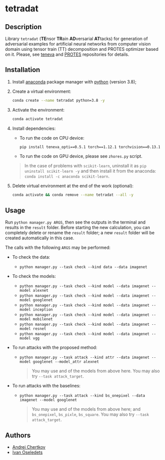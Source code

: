 # tetradat


## Description

Library `tetradat` (**TE**nsor **TR**ain **AD**versarial **AT**tacks) for generation of adversarial examples for artificial neural networks from computer vision domain using tensor train (TT) decomposition and PROTES optimizer based on it. Please, see [teneva](https://github.com/AndreiChertkov/teneva) and [PROTES](https://github.com/anabatsh/PROTES) repositories for details.


## Installation

1. Install [anaconda](https://www.anaconda.com) package manager with [python](https://www.python.org) (version 3.8);

2. Create a virtual environment:
    ```bash
    conda create --name tetradat python=3.8 -y
    ```

3. Activate the environment:
    ```bash
    conda activate tetradat
    ```

4. Install dependencies:
    - To run the code on CPU device:
        ```bash
        pip install teneva_opti==0.5.1 torch==1.12.1 torchvision==0.13.1 matplotlib requests urllib3 torchattacks==3.4.0
        ```
    - To run the code on GPU device, please see `zhores.py` script.
    > In the case of problems with `scikit-learn`, uninstall it as `pip uninstall scikit-learn -y` and then install it from the anaconda: `conda install -c anaconda scikit-learn`.

5. Delete virtual environment at the end of the work (optional):
    ```bash
    conda activate && conda remove --name tetradat --all -y
    ```


## Usage

Run `python manager.py ARGS`, then see the outputs in the terminal and results in the `result` folder. Before starting the new calculation, you can completely delete or rename the `result` folder; a new `result` folder will be created automatically in this case.

The calls with the following `ARGS` may be performed:

- To check the data:
    - `python manager.py --task check --kind data --data imagenet`

- To check the models:
    - `python manager.py --task check --kind model --data imagenet --model alexnet`
    - `python manager.py --task check --kind model --data imagenet --model googlenet`
    - `python manager.py --task check --kind model --data imagenet --model inception`
    - `python manager.py --task check --kind model --data imagenet --model mobilenet`
    - `python manager.py --task check --kind model --data imagenet --model resnet`
    - `python manager.py --task check --kind model --data imagenet --model vgg`

- To run attacks with the proposed method:
    - `python manager.py --task attack --kind attr --data imagenet --model googlenet --model_attr alexnet`
        > You may use and of the models from above here. You may also try `--task attack_target`.

- To run attacks with the baselines:
    - `python manager.py --task attack --kind bs_onepixel --data imagenet --model googlenet`
        > You may use and of the models from above here; and `bs_onepixel`, `bs_pixle`, `bs_square`. You may also try `--task attack_target`.


## Authors

- [Andrei Chertkov](https://github.com/AndreiChertkov)
- [Ivan Oseledets](https://github.com/oseledets)
